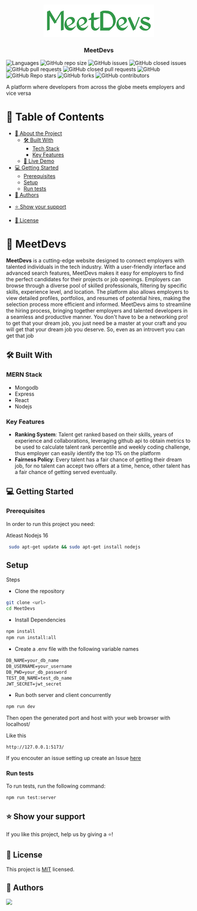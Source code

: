 <div align="center">
  <img src="logo-removebg.png" alt="logo" width="300"  height="auto" />
  <br/>

  <h3><b>MeetDevs</b></h3>

</div>

![Languages](https://img.shields.io/github/languages/top/Ayobami6/MeetDevs)
![GitHub repo size](https://img.shields.io/github/repo-size/Ayobami6/MeetDevs)
![GitHub issues](https://img.shields.io/github/issues/Ayobami6/MeetDevs)
![GitHub closed issues](https://img.shields.io/github/issues-closed/Ayobami6/MeetDevs)
![GitHub pull requests](https://img.shields.io/github/issues-pr/Ayobami6/MeetDevs)
![GitHub closed pull requests](https://img.shields.io/github/issues-pr-closed-raw/Ayobami6/MeetDevs)
![GitHub](https://img.shields.io/github/license/Ayobami6/MeetDevs)
![GitHub Repo stars](https://img.shields.io/github/stars/Ayobami6/MeetDevs?style=social)
![GitHub forks](https://img.shields.io/github/forks/Ayobami6/MeetDevs?style=social)
![GitHub contributors](https://img.shields.io/github/contributors/Ayobami6/MeetDevs)


A platform where developers from across the globe meets employers and vice versa

# 📗 Table of Contents

- [📖 About the Project](#about-project)
  - [🛠 Built With](#built-with)
    - [Tech Stack](#tech-stack)
    - [Key Features](#key-features)
  - [🚀 Live Demo](#live-demo)
- [💻 Getting Started](#getting-started)
  - [Prerequisites](#prerequisites)
  - [Setup](#setup)
  <!-- - [Install](#install)
  - [Usage](#usage) -->
  - [Run tests](#run-tests)
  <!-- - [Deployment](#deployment) -->
- [👥 Authors](#authors)
<!-- - [🔭 Future Features](#future-features) -->
<!-- - [🤝 Contributing](#contributing) -->
- [⭐️ Show your support](#support)
<!-- - [🙏 Acknowledgements](#acknowledgements)
- [❓ FAQ (OPTIONAL)](#faq) -->
- [📝 License](#license)


<!-- PROJECT DESCRIPTION -->

# 📖 MeetDevs <a name="about-project"></a>

**MeetDevs** is a cutting-edge website designed to connect employers with talented individuals in the tech industry. With a user-friendly interface and advanced search features, MeetDevs makes it easy for employers to find the perfect candidates for their projects or job openings. Employers can browse through a diverse pool of skilled professionals, filtering by specific skills, experience level, and location. The platform also allows employers to view detailed profiles, portfolios, and resumes of potential hires, making the selection process more efficient and informed. MeetDevs aims to streamline the hiring process, bringing together employers and talented developers in a seamless and productive manner. You don't have to be a networking pro! to get that your dream job, you just need be a master at your craft and you will get that your dream job you deserve. So, even as an introvert you can get that job
## 🛠 Built With <a name="built-with"></a>

### MERN Stack <a name="tech-stack"></a>

- Mongodb
- Express 
- React
- Nodejs



<!-- Features -->

### Key Features <a name="key-features"></a>

- **Ranking System**: Talent get ranked based on their skills, years of experience and collaborations, leveraging github api to obtain metrics to be used to calculate talent rank percentile and weekly coding challenge, thus employer can easily identify the top 1% on the platform 
- **Fairness Policy**: Every talent has a fair chance of getting their dream job, for no talent can accept two offers at a time, hence, other talent has a fair chance of getting served eventually. 

<!-- LIVE DEMO -->

<!-- ## 🚀 Live Demo <a name="live-demo"></a>

- [Demo](https://beta.peersonline.tech)

<p align="right">(<a href="#readme-top">back to top</a>)</p> -->

<!-- GETTING STARTED -->

## 💻 Getting Started <a name="getting-started"></a>

### Prerequisites

In order to run this project you need:

Atleast Nodejs 16

```sh
 sudo apt-get update && sudo apt-get install nodejs
```

## Setup <a name="setup"></a>


Steps

- Clone the repository

```bash
git clone <url>
cd MeetDevs
```

- Install Dependencies

```sh
npm install
npm run install:all
```
- Create a .env file with the following variable names

```
DB_NAME=your_db_name
DB_USERNAME=your_username
DB_PWD=your_db_password
TEST_DB_NAME=test_db_name
JWT_SECRET=jwt_secret
```

- Run both server and client concurrently

```sh
npm run dev
```

Then open the generated port and host with your web browser with localhost/

Like this

```
http://127.0.0.1:5173/
```

If you encouter an issue setting up
create an Issue [here](https://github.com/Ayobami6/MeetDevs/issues)

### Run tests

To run tests, run the following command:

```sh
npm run test:server
```

<!--
### Deployment

You can deploy this project using: -->

<!--
Example:

```sh

```
 -->


<!-- AUTHORS -->

<!-- FUTURE FEATURES -->

<!-- CONTRIBUTING -->
<!-- 
## 🤝 Contributing <a name="contributing"></a>

Contributions, issues, and feature requests are welcome!

Feel free to check the [issues page](https://github.com/Ayobami6/Peersonline/issues/).

<p align="right">(<a href="#readme-top">back to top</a>)</p> -->

<!-- SUPPORT -->

## ⭐️ Show your support <a name="support"></a>

If you like this project, help us by giving a ⭐️!


## 📝 License <a name="license"></a>

This project is [MIT](./LICENSE) licensed.


## 👥 Authors <a name="authors"></a>

<a href="https://github.com/Ayobami6/MeetDevs/graphs/contributors">
  <img src="https://contrib.rocks/image?repo=Ayobami6/MeetDevs" />
</a>
